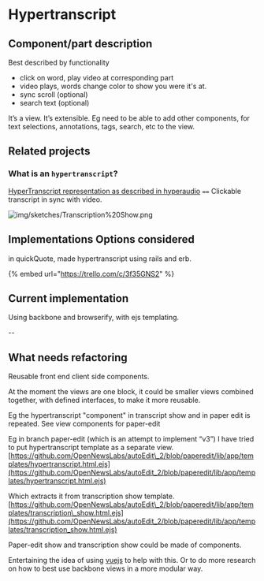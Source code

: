 # Hypertranscript

## Component/part description

Best described by functionality

* click on word, play video at corresponding part
* video plays, words change color to show you were it's at. 
* sync scroll \(optional\)
* search text \(optional\) 

It’s a view. It’s extensible. Eg need to be able to add other components, for text selections, annotations, tags, search, etc to the view.

## Related projects

### What is an `hypertranscript`?

[HyperTranscript representation as described in hyperaudio](http://hyperaud.io/blog/hypertranscripts) `==` Clickable transcript in sync with video.



![img/sketches/Transcription%20Show.png](https://lh6.googleusercontent.com/x9jyk1lD1ilUFmtdNWWFwUkoypJBPzI7NecDnHY0oQbdVlQta54rvew9hMvqoaaOrPvKmsJ7XyKxRKEJlDcGuJPQXcv7WZhr6yokp_anSUNUDT2Zov4FWe3QhB3fgV3Zz4AwIk3S)

## Implementations Options considered

in quickQuote, made hypertranscript using rails and erb.

{% embed url="https://trello.com/c/3f35GNS2" %}

## Current implementation

Using backbone and browserify, with ejs templating.

--

## What needs refactoring

Reusable front end client side components.

At the moment the views are one block, it could be smaller views combined together, with defined interfaces, to make it more reusable.

Eg the hypertranscript "component" in transcript show and in paper edit is repeated. See view components for paper-edit

Eg in branch paper-edit \(which is an attempt to implement “v3”\) I have tried to put hypertranscript template as a separate view. [https://github.com/OpenNewsLabs/autoEdit\_2/blob/paperedit/lib/app/templates/hypertranscript.html.ejs](https://github.com/OpenNewsLabs/autoEdit_2/blob/paperedit/lib/app/templates/hypertranscript.html.ejs)

Which extracts it from transcription show template. [https://github.com/OpenNewsLabs/autoEdit\_2/blob/paperedit/lib/app/templates/transcription\_show.html.ejs](https://github.com/OpenNewsLabs/autoEdit_2/blob/paperedit/lib/app/templates/transcription_show.html.ejs)

Paper-edit show and transcription show could be made of components.

Entertaining the idea of using [vuejs](hypertranscript.md) to help with this. Or to do more research on how to best use backbone views in a more modular way.

